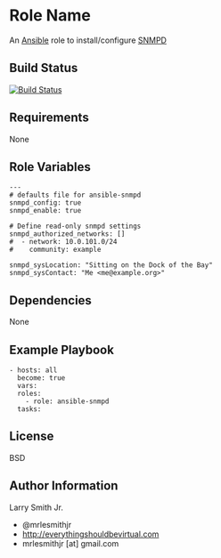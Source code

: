 Role Name
=========

An [Ansible] role to install/configure [SNMPD]

Build Status
------------

[![Build Status](https://travis-ci.org/mrlesmithjr/ansible-snmpd.svg?branch=master)](https://travis-ci.org/mrlesmithjr/ansible-snmpd)

Requirements
------------

None

Role Variables
--------------

```
---
# defaults file for ansible-snmpd
snmpd_config: true
snmpd_enable: true

# Define read-only snmpd settings
snmpd_authorized_networks: []
#  - network: 10.0.101.0/24
#    community: example

snmpd_sysLocation: "Sitting on the Dock of the Bay"
snmpd_sysContact: "Me <me@example.org>"
```

Dependencies
------------

None

Example Playbook
----------------
```
- hosts: all
  become: true
  vars:
  roles:
    - role: ansible-snmpd
  tasks:
```

License
-------

BSD

Author Information
------------------

Larry Smith Jr.
- @mrlesmithjr
- http://everythingshouldbevirtual.com
- mrlesmithjr [at] gmail.com

[Ansible]: <https://www.ansible.com>
[SNMPD]: <http://net-snmp.sourceforge.net/>
